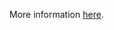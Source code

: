 More information [here](https://docs.prismacloud.io/en/enterprise-edition/policy-reference/oci-policies/storage/ensure-oci-object-storage-has-versioning-enabled).
